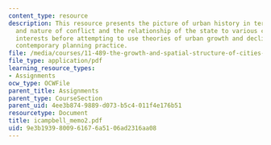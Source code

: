 ```yaml
---
content_type: resource
description: This resource presents the picture of urban history in terms of the presence
  and nature of conflict and the relationship of the state to various competing private
  interests before attempting to use theories of urban growth and decline to inform
  contemporary planning practice.
file: /media/courses/11-489-the-growth-and-spatial-structure-of-cities-fall-2005/9e3b1939800961676a5106ad2316aa08_icampbell_memo2.pdf
file_type: application/pdf
learning_resource_types:
- Assignments
ocw_type: OCWFile
parent_title: Assignments
parent_type: CourseSection
parent_uid: 4ee3b874-9889-d073-b5c4-011f4e176b51
resourcetype: Document
title: icampbell_memo2.pdf
uid: 9e3b1939-8009-6167-6a51-06ad2316aa08
---
```

